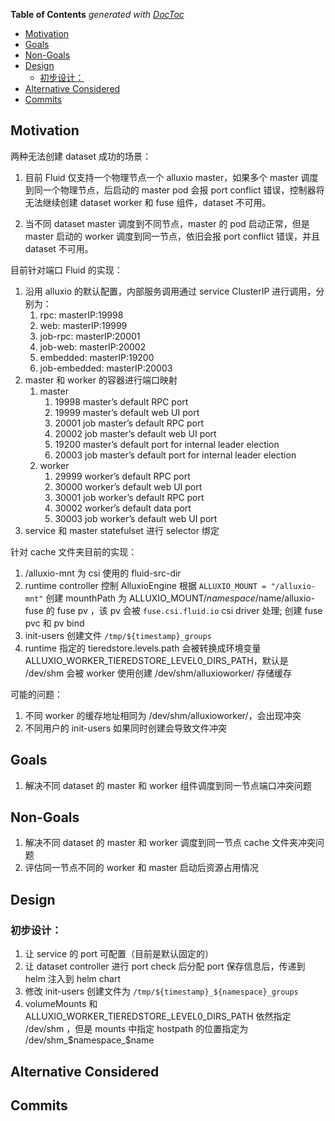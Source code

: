 <!-- START doctoc generated TOC please keep comment here to allow auto update -->
<!-- DON'T EDIT THIS SECTION, INSTEAD RE-RUN doctoc TO UPDATE -->
**Table of Contents**  *generated with [DocToc](https://github.com/thlorenz/doctoc)*

- [Motivation](#motivation)
- [Goals](#goals)
- [Non-Goals](#non-goals)
- [Design](#design)
  - [初步设计：](#%E5%88%9D%E6%AD%A5%E8%AE%BE%E8%AE%A1)
- [Alternative Considered](#alternative-considered)
- [Commits](#commits)

<!-- END doctoc generated TOC please keep comment here to allow auto update -->

## Motivation
两种无法创建 dataset 成功的场景：
1. 目前 Fluid 仅支持一个物理节点一个 alluxio master，如果多个 master 调度到同一个物理节点，后启动的 master pod 会报 port conflict 错误，控制器将无法继续创建 dataset worker 和 fuse 组件，dataset 不可用。

2. 当不同 dataset master 调度到不同节点，master 的 pod 启动正常，但是 master 启动的 worker 调度到同一节点，依旧会报 port conflict 错误，并且 dataset 不可用。

目前针对端口 Fluid 的实现：
1. 沿用 alluxio 的默认配置，内部服务调用通过 service ClusterIP 进行调用，分别为：
	1. rpc: masterIP:19998
	2. web: masterIP:19999
	3. job-rpc: masterIP:20001
	4. job-web: masterIP:20002
	5. embedded: masterIP:19200
	6. job-embedded: masterIP:20003
2. master 和 worker 的容器进行端口映射
	1. master
		1. 19998 master’s default RPC port
		2. 19999 master’s default web UI port
		3. 20001 job master’s default RPC port
		4. 20002 job master’s default web UI port
		5. 19200 master’s default port for internal leader election
		6. 20003 job master’s default port for internal leader election
	2. worker
		1. 29999 worker’s default RPC port
		2. 30000 worker’s default web UI port
		3. 30001 job worker’s default RPC port
		4. 30002 worker’s default data port
		5. 30003 job worker’s default web UI port
3. service 和 master statefulset 进行 selector 绑定

针对 cache 文件夹目前的实现：
1. /alluxio-mnt 为 csi 使用的 fluid-src-dir 
2. runtime controller 控制 AlluxioEngine 根据 `ALLUXIO_MOUNT = "/alluxio-mnt"` 创建 mounthPath 为 ALLUXIO_MOUNT/$namespace/$name/alluxio-fuse 的 fuse pv ，该 pv 会被 `fuse.csi.fluid.io` csi driver 处理; 创建 fuse pvc 和 pv bind
3. init-users 创建文件 `/tmp/${timestamp}_groups` 
4. runtime 指定的 tieredstore.levels.path 会被转换成环境变量 ALLUXIO_WORKER_TIEREDSTORE_LEVEL0_DIRS_PATH，默认是 /dev/shm 会被 worker 使用创建 /dev/shm/alluxioworker/ 存储缓存

可能的问题：
1. 不同 worker 的缓存地址相同为 /dev/shm/alluxioworker/，会出现冲突
2. 不同用户的 init-users 如果同时创建会导致文件冲突

## Goals
1. 解决不同 dataset 的 master 和 worker 组件调度到同一节点端口冲突问题

## Non-Goals
1. 解决不同 dataset 的 master 和 worker 调度到同一节点 cache 文件夹冲突问题
2. 评估同一节点不同的 worker 和 master 启动后资源占用情况

## Design
### 初步设计：
1. 让 service 的 port 可配置（目前是默认固定的）
2. 让 dataset controller 进行 port check 后分配 port 保存信息后，传递到 helm 注入到 helm chart 
3. 修改 init-users 创建文件为 `/tmp/${timestamp}_${namespace}_groups`
4. volumeMounts 和 ALLUXIO_WORKER_TIEREDSTORE_LEVEL0_DIRS_PATH 依然指定 /dev/shm ，但是 mounts 中指定 hostpath 的位置指定为 /dev/shm_$namespace_$name 

## Alternative Considered

## Commits